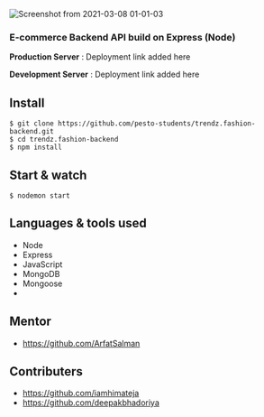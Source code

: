 ![Screenshot from 2021-03-08 01-01-03](https://user-images.githubusercontent.com/48173231/110252183-2eb95d80-7faa-11eb-8be8-c8eae8ed82c3.png)

### E-commerce Backend API build on Express (Node)

**Production Server** : Deployment link added here

**Development Server** : Deployment link added here

## Install

    $ git clone https://github.com/pesto-students/trendz.fashion-backend.git
    $ cd trendz.fashion-backend
    $ npm install

## Start & watch

    $ nodemon start

## Languages & tools used

- Node
- Express
- JavaScript
- MongoDB
- Mongoose
-

## Mentor

- https://github.com/ArfatSalman

## Contributers

- https://github.com/iamhimateja
- https://github.com/deepakbhadoriya
